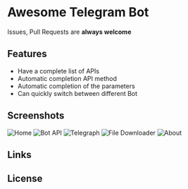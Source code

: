 # Awesome Telegram Bot
Issues, Pull Requests are **always welcome**


## Features
* Have a complete list of APIs
* Automatic completion API method
* Automatic completion of the parameters
* Can quickly switch between different Bot

## Screenshots

![Home](screenshots/home.png)
![Bot API](screenshots/bot-api.png)
![Telegraph](screenshots/telegraph.png)
![File Downloader](screenshots/file-downloader.png)
![About](screenshots/about.png)


## Links



## License


